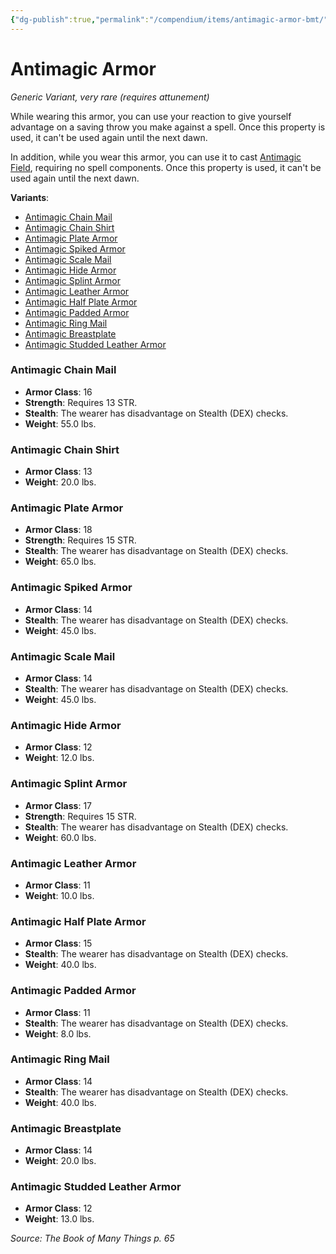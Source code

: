 ```yaml
---
{"dg-publish":true,"permalink":"/compendium/items/antimagic-armor-bmt/","tags":["compendium/src/5e/bmt","item/attunement/required","item/rarity/very-rare","item/wondrous/wondrous-item"]}
---
```


# Antimagic Armor
*Generic Variant, very rare (requires attunement)*  


While wearing this armor, you can use your reaction to give yourself advantage on a saving throw you make against a spell. Once this property is used, it can't be used again until the next dawn.

In addition, while you wear this armor, you can use it to cast [Antimagic Field](compendium/spells/antimagic-field.md), requiring no spell components. Once this property is used, it can't be used again until the next dawn.

**Variants**:
- [Antimagic Chain Mail](#Antimagic%20Chain%20Mail)
- [Antimagic Chain Shirt](#Antimagic%20Chain%20Shirt)
- [Antimagic Plate Armor](#Antimagic%20Plate%20Armor)
- [Antimagic Spiked Armor](#Antimagic%20Spiked%20Armor)
- [Antimagic Scale Mail](#Antimagic%20Scale%20Mail)
- [Antimagic Hide Armor](#Antimagic%20Hide%20Armor)
- [Antimagic Splint Armor](#Antimagic%20Splint%20Armor)
- [Antimagic Leather Armor](#Antimagic%20Leather%20Armor)
- [Antimagic Half Plate Armor](#Antimagic%20Half%20Plate%20Armor)
- [Antimagic Padded Armor](#Antimagic%20Padded%20Armor)
- [Antimagic Ring Mail](#Antimagic%20Ring%20Mail)
- [Antimagic Breastplate](#Antimagic%20Breastplate)
- [Antimagic Studded Leather Armor](#Antimagic%20Studded%20Leather%20Armor)

### Antimagic Chain Mail

- **Armor Class**: 16
- **Strength**: Requires 13 STR.
- **Stealth**: The wearer has disadvantage on Stealth (DEX) checks.
- **Weight**: 55.0 lbs.

### Antimagic Chain Shirt

- **Armor Class**: 13
- **Weight**: 20.0 lbs.

### Antimagic Plate Armor

- **Armor Class**: 18
- **Strength**: Requires 15 STR.
- **Stealth**: The wearer has disadvantage on Stealth (DEX) checks.
- **Weight**: 65.0 lbs.

### Antimagic Spiked Armor

- **Armor Class**: 14
- **Stealth**: The wearer has disadvantage on Stealth (DEX) checks.
- **Weight**: 45.0 lbs.

### Antimagic Scale Mail

- **Armor Class**: 14
- **Stealth**: The wearer has disadvantage on Stealth (DEX) checks.
- **Weight**: 45.0 lbs.

### Antimagic Hide Armor

- **Armor Class**: 12
- **Weight**: 12.0 lbs.

### Antimagic Splint Armor

- **Armor Class**: 17
- **Strength**: Requires 15 STR.
- **Stealth**: The wearer has disadvantage on Stealth (DEX) checks.
- **Weight**: 60.0 lbs.

### Antimagic Leather Armor

- **Armor Class**: 11
- **Weight**: 10.0 lbs.

### Antimagic Half Plate Armor

- **Armor Class**: 15
- **Stealth**: The wearer has disadvantage on Stealth (DEX) checks.
- **Weight**: 40.0 lbs.

### Antimagic Padded Armor

- **Armor Class**: 11
- **Stealth**: The wearer has disadvantage on Stealth (DEX) checks.
- **Weight**: 8.0 lbs.

### Antimagic Ring Mail

- **Armor Class**: 14
- **Stealth**: The wearer has disadvantage on Stealth (DEX) checks.
- **Weight**: 40.0 lbs.

### Antimagic Breastplate

- **Armor Class**: 14
- **Weight**: 20.0 lbs.

### Antimagic Studded Leather Armor

- **Armor Class**: 12
- **Weight**: 13.0 lbs.


*Source: The Book of Many Things p. 65*